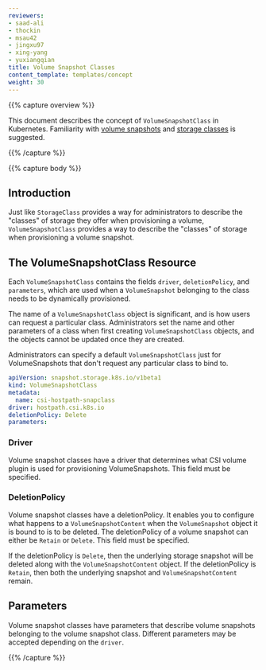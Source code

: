 ```yaml
---
reviewers:
- saad-ali
- thockin
- msau42
- jingxu97
- xing-yang
- yuxiangqian
title: Volume Snapshot Classes
content_template: templates/concept
weight: 30
---
```


{{% capture overview %}}

This document describes the concept of `VolumeSnapshotClass` in Kubernetes. Familiarity
with [volume snapshots](/docs/concepts/storage/volume-snapshots/) and
[storage classes](/docs/concepts/storage/storage-classes) is suggested.

{{% /capture %}}


{{% capture body %}}

## Introduction

Just like `StorageClass` provides a way for administrators to describe the "classes"
of storage they offer when provisioning a volume, `VolumeSnapshotClass` provides a
way to describe the "classes" of storage when provisioning a volume snapshot.

## The VolumeSnapshotClass Resource

Each `VolumeSnapshotClass` contains the fields `driver`, `deletionPolicy`, and `parameters`,
which are used when a `VolumeSnapshot` belonging to the class needs to be
dynamically provisioned.

The name of a `VolumeSnapshotClass` object is significant, and is how users can
request a particular class. Administrators set the name and other parameters
of a class when first creating `VolumeSnapshotClass` objects, and the objects cannot
be updated once they are created.

Administrators can specify a default `VolumeSnapshotClass` just for VolumeSnapshots
that don't request any particular class to bind to.

```yaml
apiVersion: snapshot.storage.k8s.io/v1beta1
kind: VolumeSnapshotClass
metadata:
  name: csi-hostpath-snapclass
driver: hostpath.csi.k8s.io
deletionPolicy: Delete
parameters:
```

### Driver

Volume snapshot classes have a driver that determines what CSI volume plugin is
used for provisioning VolumeSnapshots. This field must be specified.

### DeletionPolicy

Volume snapshot classes have a deletionPolicy. It enables you to configure what happens to a `VolumeSnapshotContent` when the `VolumeSnapshot` object it is bound to is to be deleted. The deletionPolicy of a volume snapshot can either be `Retain` or `Delete`. This field must be specified.

If the deletionPolicy is `Delete`, then the underlying storage snapshot will be deleted along with the `VolumeSnapshotContent` object. If the deletionPolicy is `Retain`, then both the underlying snapshot and `VolumeSnapshotContent` remain.

## Parameters

Volume snapshot classes have parameters that describe volume snapshots belonging to
the volume snapshot class. Different parameters may be accepted depending on the
`driver`.

{{% /capture %}}
